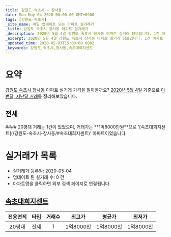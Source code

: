 ```yaml
---
title: 강원도 속초시 - 장사동
date: Mon May 04 2020 00:00:00 GMT+0900
tags: [강원도-속초시]
_site_name: 매일 업데이트 되는 아파트 실거래가
_title: 강원도 속초시 장사동 아파트 실거래가
_description: 2020년 5월 4일 강원도 속초시 장사동 아파트 실거래 정보입니다. 1건 아파트 정보가 있습니다.
_excerpt: 2020년 5월 4일 강원도 속초시 장사동 아파트 실거래 정보입니다. 1건 아파트 정보가 있습니다.
_updated_time: 2020-05-03T15:00:00.000Z
_keywords: 강원도,속초시,장사동,속초대희지센트
---
```





# 요약
<ins>강원도 속초시 장사동</ins> 아파트 실거래 가격을 알아볼까요? <ins>2020년 5월 4일</ins> 기준으로 <ins>이번달, 지난달 거래</ins>를 정리해보았습니다.

## 전세
<div class="container">
<div class="twelve columns" markdown="1">
#### 20평대
거래는 1건이 있었으며, 거래가는 **1억8000만원**으로 '[속초대희지센트](/강원도-속초시-장사동/#속초대희지센트)' 아파트이었습니다.
</div>
</div>



# 실거래가 목록
- 실거래가 등록일: 2020-05-04
- 업데이트 된 실거래 수: 0 건
- 아파트명을 클릭하면 외부 검색 페이지로 연결됩니다.

## [속초대희지센트](#속초대희지센트)

|전용면적|타입|거래수|최고가|평균가|최저가|
|:---:|:---:|:---:|:---:|:---:|:---:|
|20평대|<span class="deal-type-2">전세</span>|1|1억8000만|1억8000만|1억8000만|

<br/>




